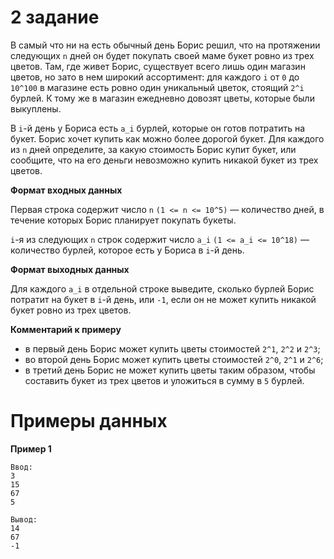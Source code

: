 # 2 задание

В самый что ни на есть обычный день Борис решил, что на протяжении следующих `n` дней он будет покупать своей маме букет 
ровно из трех цветов. Там, где живет Борис, существует всего лишь один магазин цветов, но зато в нем широкий 
ассортимент: для каждого `i` от `0` до `10^100` в магазине есть ровно один уникальный цветок, стоящий `2^i` бурлей. 
К тому же в магазин ежедневно довозят цветы, которые были выкуплены.

В `i`-й день у Бориса есть `a_i` бурлей, которые он готов потратить на букет. Борис хочет купить как можно более
дорогой букет. Для каждого из `n` дней определите, за какую стоимость Борис купит букет, или сообщите, что на его 
деньги невозможно купить никакой букет из трех цветов.

**Формат входных данных**

Первая строка содержит число `n` `(1 <= n <= 10^5)` — количество дней, в течение которых Борис планирует покупать букеты.

`i`-я из следующих `n` строк содержит число `a_i` `(1 <= a_i <= 10^18)`  — количество бурлей, которое есть у 
Бориса в `i`-й день.

**Формат выходных данных**

Для каждого `a_i` в отдельной строке выведите, сколько бурлей Борис потратит на букет в `i`-й день, или `-1`, 
если он не может купить никакой букет ровно из трех цветов.

**Комментарий к примеру**

* в первый день Борис может купить цветы стоимостей `2^1`, `2^2` и `2^3`;
* во второй день Борис может купить цветы стоимостей `2^0`, `2^1` и `2^6`;
* в третий день Борис не может купить цветы таким образом, чтобы составить 
букет из трех цветов и уложиться в сумму в `5` бурлей.

# Примеры данных
**Пример 1**
```
Ввод:
3
15
67
5
```
```
Вывод:
14
67
-1
```